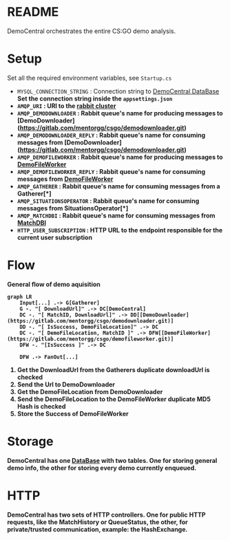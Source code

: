 ﻿# README

DemoCentral orchestrates the entire CS:GO demo analysis. 

# Setup
Set all the required environment variables, see `Startup.cs`  

- `MYSQL_CONNECTION_STRING` : Connection string to [DemoCentral DataBase](/DataBase/README.md)
		<b> Set the connection string inside the `appsettings.json`
- `AMQP_URI` : URI to the [rabbit cluster](/RabbitCommunicationLib/README.md)
- `AMQP_DEMODOWNLOADER` : Rabbit queue's name for producing messages to [DemoDownloader] (https://gitlab.com/mentorgg/csgo/demodownloader.git)
- `AMQP_DEMODOWNLOADER_REPLY` : Rabbit queue's name for consuming messages from [DemoDownloader] (https://gitlab.com/mentorgg/csgo/demodownloader.git)
- `AMQP_DEMOFILEWORKER` : Rabbit queue's name for producing messages to [DemoFileWorker](https://gitlab.com/mentorgg/csgo/demofileworker.git)
- `AMQP_DEMOFILEWORKER_REPLY` : Rabbit queue's name for consuming messages from [DemoFileWorker](https://gitlab.com/mentorgg/csgo/demofileworker.git)
- `AMQP_GATHERER` : Rabbit queue's name for consuming messages from a Gatherer[*]
- `AMQP_SITUATIONSOPERATOR` : Rabbit queue's name for consuming messages from SituationsOperator[*]
- `AMQP_MATCHDBI` :  Rabbit queue's name for consuming messages from [MatchDBI](https://gitlab.com/mentorgg/csgo/matchdb.git)
- `HTTP_USER_SUBSCRIPTION` : HTTP URL to the endpoint responsible for the current user subscription

# Flow
General flow of demo aquisition 

```mermaid
graph LR
	Input[...] .-> G[Gatherer]
	G -. "[ DownloadUrl]" .-> DC[DemoCentral]
    DC -. "[ MatchID, DownloadUrl]" .-> DD[[DemoDownloader] (https://gitlab.com/mentorgg/csgo/demodownloader.git)]
	DD -. "[ IsSuccess, DemoFileLocation]" .-> DC
    DC -. "[ DemoFileLocation, MatchID ]" .-> DFW[[DemoFileWorker](https://gitlab.com/mentorgg/csgo/demofileworker.git)]
    DFW -. "[IsSuccess ]" .-> DC
    
    DFW .-> FanOut[...]
```

1. Get the DownloadUrl from the Gatherers
	<b> duplicate downloadUrl is checked
2. Send the Url to DemoDownloader
3. Get the DemoFileLocation from DemoDownloader
4. Send the DemoFileLocation to the DemoFileWorker
	<b> duplicate MD5 Hash is checked
5. Store the Success of DemoFileWorker

# Storage
DemoCentral has one [DataBase](/DataBase/README.md) with two tables.
One for storing general demo info, the other for storing every demo currently enqueued.

# HTTP 
DemoCentral has two sets of HTTP controllers.
One for public HTTP requests, like the MatchHistory or QueueStatus, the other, for private/trusted communication, example: the HashExchange.  
